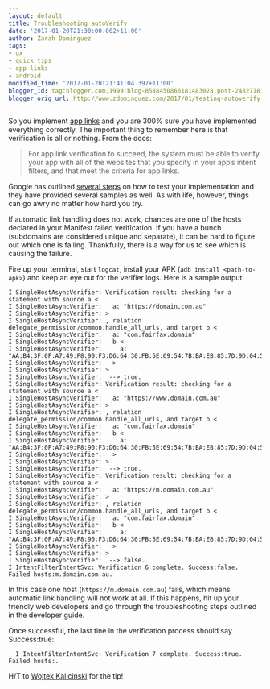 ```yaml
---
layout: default
title: Troubleshooting autoVerify
date: '2017-01-20T21:30:00.002+11:00'
author: Zarah Dominguez
tags:
- ux
- quick tips
- app links
- android
modified_time: '2017-01-20T21:41:04.397+11:00'
blogger_id: tag:blogger.com,1999:blog-8588450866181483028.post-2482718186145075003
blogger_orig_url: http://www.zdominguez.com/2017/01/testing-autoverify.html
---
```


So you implement [app links](https://developer.android.com/training/app-links/index.html) and you are 300% sure you have implemented everything correctly. The important thing to remember here is that verification is all or nothing. From the docs:

> For app link verification to succeed, the system must be able to verify your app with all of the websites that you specify in your app’s intent filters, and that meet the criteria for app links. 

Google has outlined [several steps](https://developers.google.com/digital-asset-links/tools/generator) on how to test your implementation and they have provided several samples as well. As with life, however, things can go awry no matter how hard you try.

If automatic link handling does not work, chances are one of the hosts declared in your Manifest failed verification. If you have a bunch (subdomains are considered unique and separate), it can be hard to figure out which one is failing. Thankfully, there is a way for us to see which is causing the failure.

Fire up your terminal, start `logcat`, install your APK (`adb install <path-to-apk>`) and keep an eye out for the verifier logs. Here is a sample output:

```shell
I SingleHostAsyncVerifier: Verification result: checking for a statement with source a <
I SingleHostAsyncVerifier:   a: "https://domain.com.au"
I SingleHostAsyncVerifier: >
I SingleHostAsyncVerifier: , relation delegate_permission/common.handle_all_urls, and target b <
I SingleHostAsyncVerifier:   a: "com.fairfax.domain"
I SingleHostAsyncVerifier:   b <
I SingleHostAsyncVerifier:     a: "AA:B4:3F:0F:A7:49:F8:90:F3:D6:64:30:FB:5E:69:54:7B:BA:EB:85:7D:9D:04:57:83:5F:FD:58:E7:B9:70:6A"
I SingleHostAsyncVerifier:   >
I SingleHostAsyncVerifier: >
I SingleHostAsyncVerifier:  --> true.
I SingleHostAsyncVerifier: Verification result: checking for a statement with source a <
I SingleHostAsyncVerifier:   a: "https://www.domain.com.au"
I SingleHostAsyncVerifier: >
I SingleHostAsyncVerifier: , relation delegate_permission/common.handle_all_urls, and target b <
I SingleHostAsyncVerifier:   a: "com.fairfax.domain"
I SingleHostAsyncVerifier:   b <
I SingleHostAsyncVerifier:     a: "AA:B4:3F:0F:A7:49:F8:90:F3:D6:64:30:FB:5E:69:54:7B:BA:EB:85:7D:9D:04:57:83:5F:FD:58:E7:B9:70:6A"
I SingleHostAsyncVerifier:   >
I SingleHostAsyncVerifier: >
I SingleHostAsyncVerifier:  --> true.
I SingleHostAsyncVerifier: Verification result: checking for a statement with source a <
I SingleHostAsyncVerifier:   a: "https://m.domain.com.au"
I SingleHostAsyncVerifier: >
I SingleHostAsyncVerifier: , relation delegate_permission/common.handle_all_urls, and target b <
I SingleHostAsyncVerifier:   a: "com.fairfax.domain"
I SingleHostAsyncVerifier:   b <
I SingleHostAsyncVerifier:     a: "AA:B4:3F:0F:A7:49:F8:90:F3:D6:64:30:FB:5E:69:54:7B:BA:EB:85:7D:9D:04:57:83:5F:FD:58:E7:B9:70:6A"
I SingleHostAsyncVerifier:   >
I SingleHostAsyncVerifier: >
I SingleHostAsyncVerifier:  --> false.
I IntentFilterIntentSvc: Verification 6 complete. Success:false. Failed hosts:m.domain.com.au.
```

In this case one host (`https://m.domain.com.au`) fails, which means automatic link handling will not work at all. If this happens, hit up your friendly web developers and go through the troubleshooting steps outlined in the developer guide.

Once successful, the last tine in the verification process should say 
  Success:true</span>:

```shell
  I IntentFilterIntentSvc: Verification 7 complete. Success:true. Failed hosts:.
```

H/T to [Wojtek Kaliciński](https://twitter.com/wkalic) for the tip!
